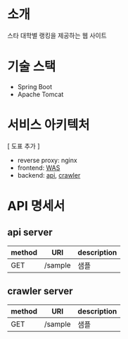 # 소개
스타 대학별 랭킹을 제공하는 웹 사이트

# 기술 스택
* Spring Boot
* Apache Tomcat

# 서비스 아키텍처
[ 도표 추가 ]

* reverse proxy: nginx
* frontend: [WAS](https://github.com/SC-UC/scuc)
* backend: [api](https://github.com/SC-UC/scuc-api), [crawler](https://github.com/SC-UC/scuc-crawler)

# API 명세서
## api server
|method|URI|description|
|---|---|---|
|GET|/sample|샘플|

## crawler server
|method|URI|description|
|---|---|---|
|GET|/sample|샘플|

